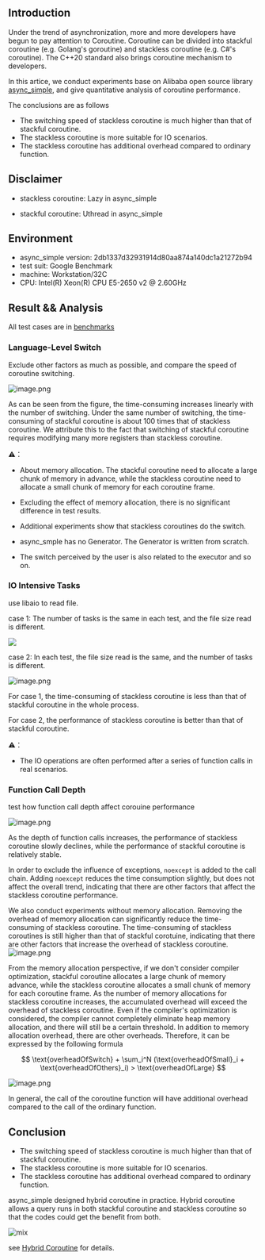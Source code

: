 ## Introduction

Under the trend of asynchronization, more and more developers have begun to pay attention to Coroutine.
Coroutine can be divided into stackful coroutine (e.g. Golang's goroutine) and stackless coroutine (e.g. C#'s coroutine).
The C++20 standard also brings coroutine mechanism to developers.

In this artice, we conduct experiments base on Alibaba open source library
[async_simple](https://github.com/alibaba/async_simple),
and give quantitative analysis of coroutine performance.

The conclusions are as follows

- The switching speed of stackless coroutine is much higher than that of stackful coroutine.
- The stackless coroutine is more suitable for IO scenarios.
- The stackless coroutine has additional overhead compared to ordinary function.

## Disclaimer

- stackless coroutine: Lazy in async_simple

- stackful coroutine:  Uthread in async_simple

## Environment

- async_simple version: 2db1337d32931914d80aa874a140dc1a21272b94
- test suit: Google Benchmark
- machine: Workstation/32C
- CPU: Intel(R) Xeon(R) CPU E5-2650 v2 @ 2.60GHz

## Result && Analysis

All test cases are in [benchmarks](https://github.com/alibaba/async_simple/tree/main/benchmarks)

### Language-Level Switch

Exclude other factors as much as possible,
and compare the speed of coroutine switching.

![image.png](images/pure_switch.png)

As can be seen from the figure, the time-consuming increases linearly with the number of switching.
Under the same number of switching, the time-consuming of stackful coroutine is about 100 times that of stackless coroutine.
We attribute this to the fact that switching of stackful coroutine requires modifying many more registers than stackless coroutine.

⚠️：

- About memory allocation.
The stackful coroutine need to allocate a large chunk of memory in advance,
while the stackless coroutine need to allocate a small chunk of memory for each coroutine frame.

- Excluding the effect of memory allocation, there is no significant difference in test results.

- Additional experiments show that stackless coroutines do the switch.

- async_smple has no Generator. The Generator is written from scratch.

- The switch perceived by the user is also related to the executor and so on.


### IO Intensive Tasks

use libaio to read file.

case 1: The number of tasks is the same in each test, and the file size read is different.

![](images/read_diff_size.png)

case 2: In each test, the file size read is the same, and the number of tasks is different.

![image.png](images/same_read.png)

For case 1, the time-consuming of stackless coroutine is less than that of stackful coroutine in the whole process.

For case 2, the performance of stackless coroutine is better than that of stackful coroutine.

⚠️：

- The IO operations are often performed after a series of function calls in real scenarios.

### Function Call Depth

test how function call depth affect corouine performance

![image.png](images/call_depth.png)

As the depth of function calls increases,
the performance of stackless coroutine slowly declines,
while the performance of stackful coroutine is relatively stable.

In order to exclude the influence of exceptions,
`noexcept` is added to the call chain.
Adding `noexcept` reduces the time consumption slightly,
but does not affect the overall trend,
indicating that there are other factors that affect the stackless coroutine performance.

We also conduct experiments without memory allocation.
Removing the overhead of memory allocation can significantly reduce the time-consuming of stackless coroutine.
The time-consuming of stackless coroutines is still higher than that of stackful corotuine,
indicating that there are other factors that increase the overhead of stackless coroutine.
![image.png](images/call_depth_mem.png)

From the memory allocation perspective,
if we don't consider compiler optimization,
stackful coroutine allocates a large chunk of memory advance,
while the stackless coroutine allocates a small chunk of memory for each coroutine frame.
As the number of memory allocations for stackless coroutine increases,
the accumulated overhead will exceed the overhead of stackless coroutine.
Even if the compiler's optimization is considered,
the compiler cannot completely eliminate heap memory allocation,
and there will still be a certain threshold.
In addition to memory allocation overhead, there are other overheads.
Therefore, it can be expressed by the following formula

$$
\text{overheadOfSwitch} + \sum_i^N (\text{overheadOfSmall}_i + \text{overheadOfOthers}_i) > \text{overheadOfLarge}
$$

![image.png](images/vs.png)

In general, the call of the coroutine function will have additional overhead compared to the call of the ordinary function.

## Conclusion

- The switching speed of stackless coroutine is much higher than that of stackful coroutine.
- The stackless coroutine is more suitable for IO scenarios.
- The stackless coroutine has additional overhead compared to ordinary function.

async_simple designed hybrid coroutine in practice.
Hybrid coroutine allows a query runs in both stackful coroutine and stackless coroutine
so that the codes could get the benefit from both.

![mix](hybrid_coro_example.png)

see [Hybrid Coroutine](HybridCoro.md) for details.
